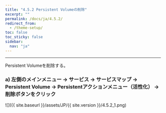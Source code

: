 ```yaml
---
title: "4.5.2 Persistent Volumeの削除"
excerpt: ""
permalink: /docs/ja/4.5.2/
redirect_from:
  - /theme-setup/
toc: false
toc_sticky: false
sidebar:
  nav: "ja"
---
```


---
Persistent Volumeを削除する。

### a\) 左側のメインメニュー → サービス → サービスマップ → Persistent Volume → Persistentアクションメニュー（活性化） → 削除ボタンをクリック
![]({{ site.baseurl }}/assets/JP/{{ site.version }}/4.5.2_1.png)
